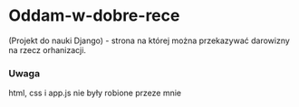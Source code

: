 # Oddam-w-dobre-rece
(Projekt do nauki Django) - strona na której można przekazywać darowizny na rzecz orhanizacji.

### Uwaga
html, css i app.js nie były robione przeze mnie
